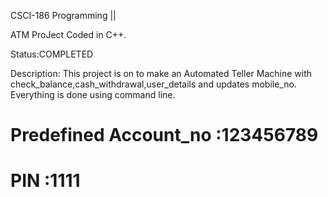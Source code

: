 CSCI-186 Programming ||

ATM ProJect Coded in C++.

Status:COMPLETED

Description: This project is on to make an Automated Teller Machine with check_balance,cash_withdrawal,user_details and updates mobile_no. Everything is done using command line.

# Predefined Account_no :123456789
# PIN :1111
